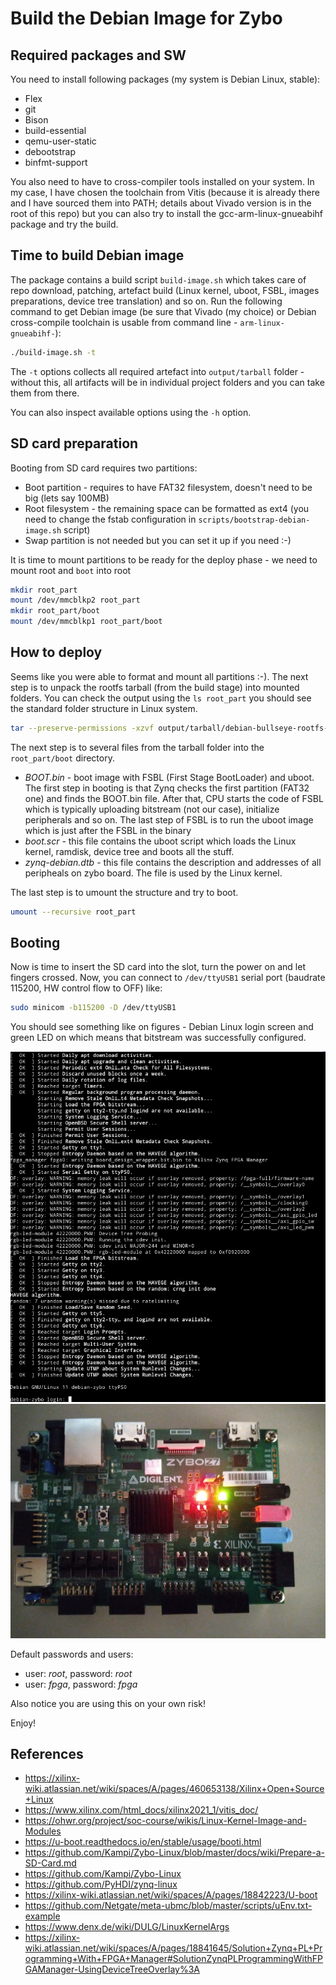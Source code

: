 # Build the Debian Image for Zybo

## Required packages and SW

You need to install following packages (my system is Debian Linux, stable):

* Flex
* git
* Bison
* build-essential
* qemu-user-static
* debootstrap
* binfmt-support

You also need to have to cross-compiler tools installed on your system. In my case, I have chosen the toolchain
from Vitis (because it is already there and I have sourced them into PATH; details about Vivado version
is in the root of this repo) but you can also try to install the gcc-arm-linux-gnueabihf package and try the build.

## Time to build Debian image

The package contains a build script `build-image.sh` which takes care of repo download, patching, artefact build
(Linux kernel, uboot, FSBL, images preparations, device tree translation) and so on. Run the following command to
get Debian image (be sure that Vivado (my choice) or Debian cross-compile toolchain is usable from command line - `arm-linux-gnueabihf-`):

```bash
./build-image.sh -t
```

The `-t` options collects all required artefact into `output/tarball` folder - without this, all artifacts will be
in individual project folders and you can take them from there.

You can also inspect available options using the `-h` option.

## SD card preparation

Booting from SD card requires two partitions:

* Boot partition - requires to have FAT32 filesystem, doesn't need to be big (lets say 100MB)
* Root filesystem - the remaining space can be formatted as ext4 (you need to change the fstab configuration in `scripts/bootstrap-debian-image.sh` script)
* Swap partition is not needed but you can set it up if you need :-)

It is time to mount partitions to be ready for the deploy phase - we need to mount root and `boot` into root

```bash
mkdir root_part
mount /dev/mmcblkp2 root_part
mkdir root_part/boot
mount /dev/mmcblkp1 root_part/boot
```

## How to deploy

Seems like you were able to format and mount all partitions :-). The next step is to unpack the rootfs tarball
(from the build stage) into mounted folders. You can check the output using the `ls root_part` you should see the standard folder structure in Linux system.

```bash
tar --preserve-permissions -xzvf output/tarball/debian-bullseye-rootfs-vanilla.tgz -C root_part
```

The next step is to several files from the tarball folder into the `root_part/boot` directory.

* _BOOT.bin_ - boot image with FSBL (First Stage BootLoader) and uboot. The first step in booting is that Zynq
checks the first partition (FAT32 one) and finds the BOOT.bin file. After that, CPU starts the code of FSBL which
is typically uploading bitstream (not our case), initialize peripherals and so on. The last step of FSBL is to run
the uboot image which is just after the FSBL in the binary
* _boot.scr_ - this file contains the uboot script which loads the Linux kernel, ramdisk, device tree and boots all the stuff.
* _zynq-debian.dtb_ - this file contains the description and addresses of all peripheals on zybo board. The file is
used by the Linux kernel.

The last step is to umount the structure and try to boot.

```bash
umount --recursive root_part
```

## Booting

Now is time to insert the SD card into the slot, turn the power on and let fingers crossed. Now, you can connect
to `/dev/ttyUSB1` serial port (baudrate 115200, HW control flow to OFF) like:

```bash
sudo minicom -b115200 -D /dev/ttyUSB1
```

You should see something like on figures - Debian Linux login screen and green LED on which means that bitstream
was successfully configured.

![linux-boot](fig/deb-boot.png)
![zybo-board](fig/board-on.jpg)

Default passwords and users:

* user: *root*, password: *root*
* user: *fpga*, password: *fpga*

Also notice you are using this on your own risk!

Enjoy!

## References

* <https://xilinx-wiki.atlassian.net/wiki/spaces/A/pages/460653138/Xilinx+Open+Source+Linux>
* <https://www.xilinx.com/html_docs/xilinx2021_1/vitis_doc/>
* <https://ohwr.org/project/soc-course/wikis/Linux-Kernel-Image-and-Modules>
* <https://u-boot.readthedocs.io/en/stable/usage/booti.html>
* <https://github.com/Kampi/Zybo-Linux/blob/master/docs/wiki/Prepare-a-SD-Card.md>
* <https://github.com/Kampi/Zybo-Linux>
* <https://github.com/PyHDI/zynq-linux>
* <https://xilinx-wiki.atlassian.net/wiki/spaces/A/pages/18842223/U-boot>
* <https://github.com/Netgate/meta-ubmc/blob/master/scripts/uEnv.txt-example>
* <https://www.denx.de/wiki/DULG/LinuxKernelArgs>
* <https://xilinx-wiki.atlassian.net/wiki/spaces/A/pages/18841645/Solution+Zynq+PL+Programming+With+FPGA+Manager#SolutionZynqPLProgrammingWithFPGAManager-UsingDeviceTreeOverlay%3A>
